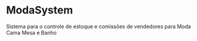 # ModaSystem
Sistema para o controle de estoque e comissões de vendedores para Moda Cama Mesa e Banho
